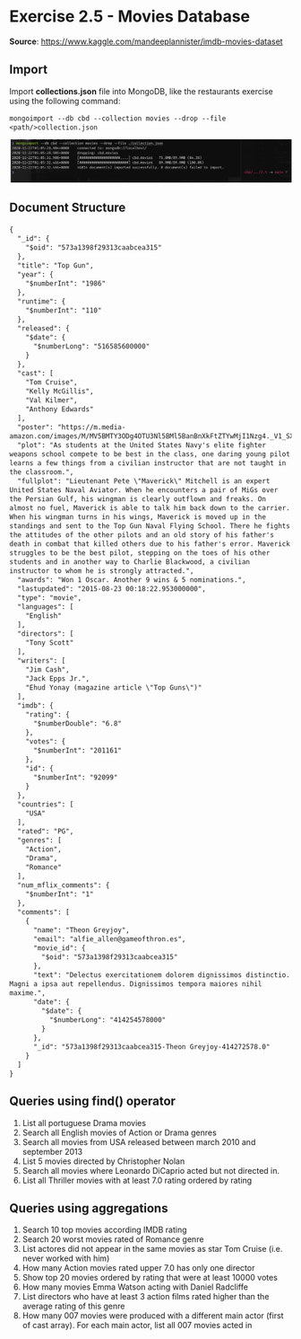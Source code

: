 # Exercise 2.5 - Movies Database

**Source**: https://www.kaggle.com/mandeeplannister/imdb-movies-dataset

## Import

Import **collections.json** file into MongoDB, like the restaurants exercise using the following command:

  ```
  mongoimport --db cbd --collection movies --drop --file <path/>collection.json
  ```

![Import proof](./import.png)



## Document Structure

```
{
  "_id": {
    "$oid": "573a1398f29313caabcea315"
  },
  "title": "Top Gun",
  "year": {
    "$numberInt": "1986"
  },
  "runtime": {
    "$numberInt": "110"
  },
  "released": {
    "$date": {
      "$numberLong": "516585600000"
    }
  },
  "cast": [
    "Tom Cruise",
    "Kelly McGillis",
    "Val Kilmer",
    "Anthony Edwards"
  ],
  "poster": "https://m.media-amazon.com/images/M/MV5BMTY3ODg4OTU3Nl5BMl5BanBnXkFtZTYwMjI1Nzg4._V1_SX300.jpg",
  "plot": "As students at the United States Navy's elite fighter weapons school compete to be best in the class, one daring young pilot learns a few things from a civilian instructor that are not taught in the classroom.",
  "fullplot": "Lieutenant Pete \"Maverick\" Mitchell is an expert United States Naval Aviator. When he encounters a pair of MiGs over the Persian Gulf, his wingman is clearly outflown and freaks. On almost no fuel, Maverick is able to talk him back down to the carrier. When his wingman turns in his wings, Maverick is moved up in the standings and sent to the Top Gun Naval Flying School. There he fights the attitudes of the other pilots and an old story of his father's death in combat that killed others due to his father's error. Maverick struggles to be the best pilot, stepping on the toes of his other students and in another way to Charlie Blackwood, a civilian instructor to whom he is strongly attracted.",
  "awards": "Won 1 Oscar. Another 9 wins & 5 nominations.",
  "lastupdated": "2015-08-23 00:18:22.953000000",
  "type": "movie",
  "languages": [
    "English"
  ],
  "directors": [
    "Tony Scott"
  ],
  "writers": [
    "Jim Cash",
    "Jack Epps Jr.",
    "Ehud Yonay (magazine article \"Top Guns\")"
  ],
  "imdb": {
    "rating": {
      "$numberDouble": "6.8"
    },
    "votes": {
      "$numberInt": "201161"
    },
    "id": {
      "$numberInt": "92099"
    }
  },
  "countries": [
    "USA"
  ],
  "rated": "PG",
  "genres": [
    "Action",
    "Drama",
    "Romance"
  ],
  "num_mflix_comments": {
    "$numberInt": "1"
  },
  "comments": [
    {
      "name": "Theon Greyjoy",
      "email": "alfie_allen@gameofthron.es",
      "movie_id": {
        "$oid": "573a1398f29313caabcea315"
      },
      "text": "Delectus exercitationem dolorem dignissimos distinctio. Magni a ipsa aut repellendus. Dignissimos tempora maiores nihil maxime.",
      "date": {
        "$date": {
          "$numberLong": "414254578000"
        }
      },
      "_id": "573a1398f29313caabcea315-Theon Greyjoy-414272578.0"
    }
  ]
}
```

## Queries using find() operator
1. List all portuguese Drama movies
2. Search all English movies of Action or Drama genres
3. Search all movies from USA released between march 2010 and september 2013
4. List 5 movies directed by Christopher Nolan
5. Search all movies where Leonardo DiCaprio acted but not directed in.
6. List all Thriller movies with at least 7.0 rating ordered by rating

## Queries using aggregations
1. Search 10 top movies according IMDB rating
2. Search 20 worst movies rated of Romance genre
3. List actores did not appear in the same movies as star Tom Cruise (i.e. never worked with him)
4. How many Action movies rated upper 7.0 has only one director
5. Show top 20 movies ordered by rating that were at least 10000 votes
6. How many movies Emma Watson acting with Daniel Radcliffe
8. List directors who have at least 3 action films rated higher than the average rating of this genre
7. How many 007 movies were produced with a different main actor (first of cast array). For each main actor, list all 007 movies acted in
